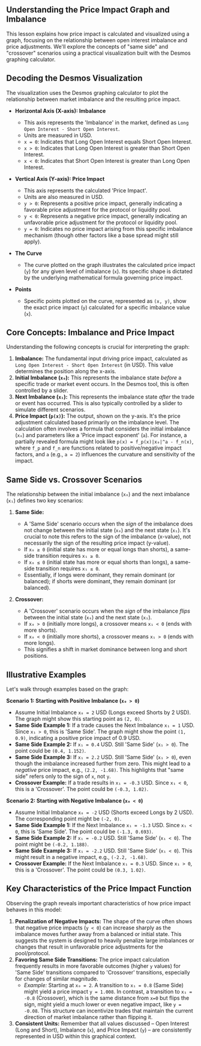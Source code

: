 ## Understanding the Price Impact Graph and Imbalance

This lesson explains how price impact is calculated and visualized using a graph, focusing on the relationship between open interest imbalance and price adjustments. We'll explore the concepts of "same side" and "crossover" scenarios using a practical visualization built with the Desmos graphing calculator.

## Decoding the Desmos Visualization

The visualization uses the Desmos graphing calculator to plot the relationship between market imbalance and the resulting price impact.

*   **Horizontal Axis (X-axis): Imbalance**
    *   This axis represents the 'Imbalance' in the market, defined as `Long Open Interest - Short Open Interest`.
    *   Units are measured in USD.
    *   `x = 0`: Indicates that Long Open Interest equals Short Open Interest.
    *   `x > 0`: Indicates that Long Open Interest is greater than Short Open Interest.
    *   `x < 0`: Indicates that Short Open Interest is greater than Long Open Interest.

*   **Vertical Axis (Y-axis): Price Impact**
    *   This axis represents the calculated 'Price Impact'.
    *   Units are also measured in USD.
    *   `y > 0`: Represents a positive price impact, generally indicating a favorable price adjustment for the protocol or liquidity pool.
    *   `y < 0`: Represents a negative price impact, generally indicating an unfavorable price adjustment for the protocol or liquidity pool.
    *   `y = 0`: Indicates no price impact arising from this specific imbalance mechanism (though other factors like a base spread might still apply).

*   **The Curve**
    *   The curve plotted on the graph illustrates the calculated price impact (`y`) for any given level of imbalance (`x`). Its specific shape is dictated by the underlying mathematical formula governing price impact.

*   **Points**
    *   Specific points plotted on the curve, represented as `(x, y)`, show the exact price impact (`y`) calculated for a specific imbalance value (`x`).

## Core Concepts: Imbalance and Price Impact

Understanding the following concepts is crucial for interpreting the graph:

1.  **Imbalance:** The fundamental input driving price impact, calculated as `Long Open Interest - Short Open Interest` (in USD). This value determines the position along the x-axis.
2.  **Initial Imbalance (`x₀`):** This represents the imbalance state *before* a specific trade or market event occurs. In the Desmos tool, this is often controlled by a slider.
3.  **Next Imbalance (`x₁`):** This represents the imbalance state *after* the trade or event has occurred. This is also typically controlled by a slider to simulate different scenarios.
4.  **Price Impact (`p(x)`):** The output, shown on the y-axis. It's the price adjustment calculated based primarily on the imbalance level. The calculation often involves a formula that considers the initial imbalance (`x₀`) and parameters like a 'Price impact exponent' (`a`). For instance, a partially revealed formula might look like `p(x) = f_p(x)|x₀|^a - f_n(x)`, where `f_p` and `f_n` are functions related to positive/negative impact factors, and `a` (e.g., `a = 2`) influences the curvature and sensitivity of the impact.

## Same Side vs. Crossover Scenarios

The relationship between the initial imbalance (`x₀`) and the next imbalance (`x₁`) defines two key scenarios:

1.  **Same Side:**
    *   A 'Same Side' scenario occurs when the *sign* of the imbalance does not change between the initial state (`x₀`) and the next state (`x₁`). It's crucial to note this refers to the sign of the imbalance (x-value), not necessarily the sign of the resulting price impact (y-value).
    *   If `x₀ ≥ 0` (initial state has more or equal longs than shorts), a same-side transition requires `x₁ ≥ 0`.
    *   If `x₀ ≤ 0` (initial state has more or equal shorts than longs), a same-side transition requires `x₁ ≤ 0`.
    *   Essentially, if longs were dominant, they remain dominant (or balanced); if shorts were dominant, they remain dominant (or balanced).

2.  **Crossover:**
    *   A 'Crossover' scenario occurs when the *sign* of the imbalance *flips* between the initial state (`x₀`) and the next state (`x₁`).
    *   If `x₀ > 0` (initially more longs), a crossover means `x₁ < 0` (ends with more shorts).
    *   If `x₀ < 0` (initially more shorts), a crossover means `x₁ > 0` (ends with more longs).
    *   This signifies a shift in market dominance between long and short positions.

## Illustrative Examples

Let's walk through examples based on the graph:

**Scenario 1: Starting with Positive Imbalance (`x₀ > 0`)**

*   Assume Initial Imbalance `x₀ = 2` USD (Longs exceed Shorts by 2 USD). The graph might show this starting point as `(2, 0)`.
*   **Same Side Example 1:** If a trade causes the Next Imbalance `x₁ = 1` USD. Since `x₁ > 0`, this is 'Same Side'. The graph might show the point `(1, 0.9)`, indicating a positive price impact of 0.9 USD.
*   **Same Side Example 2:** If `x₁ = 0.4` USD. Still 'Same Side' (`x₁ > 0`). The point could be `(0.4, 1.152)`.
*   **Same Side Example 3:** If `x₁ = 2.2` USD. Still 'Same Side' (`x₁ > 0`), even though the imbalance increased further from zero. This might lead to a *negative* price impact, e.g., `(2.2, -1.68)`. This highlights that "same side" refers only to the sign of `x`, not `y`.
*   **Crossover Example:** If a trade results in `x₁ = -0.3` USD. Since `x₁ < 0`, this is a 'Crossover'. The point could be `(-0.3, 1.02)`.

**Scenario 2: Starting with Negative Imbalance (`x₀ < 0`)**

*   Assume Initial Imbalance `x₀ = -2` USD (Shorts exceed Longs by 2 USD). The corresponding point might be `(-2, 0)`.
*   **Same Side Example 1:** If the Next Imbalance `x₁ = -1.3` USD. Since `x₁ < 0`, this is 'Same Side'. The point could be `(-1.3, 0.693)`.
*   **Same Side Example 2:** If `x₁ = -0.2` USD. Still 'Same Side' (`x₁ < 0`). The point might be `(-0.2, 1.188)`.
*   **Same Side Example 3:** If `x₁ = -2.2` USD. Still 'Same Side' (`x₁ < 0`). This might result in a negative impact, e.g., `(-2.2, -1.68)`.
*   **Crossover Example:** If the Next Imbalance `x₁ = 0.3` USD. Since `x₁ > 0`, this is a 'Crossover'. The point could be `(0.3, 1.02)`.

## Key Characteristics of the Price Impact Function

Observing the graph reveals important characteristics of how price impact behaves in this model:

1.  **Penalization of Negative Impacts:** The shape of the curve often shows that negative price impacts (`y < 0`) can increase sharply as the imbalance moves further away from a balanced or initial state. This suggests the system is designed to heavily penalize large imbalances or changes that result in unfavorable price adjustments for the pool/protocol.
2.  **Favoring Same Side Transitions:** The price impact calculation frequently results in more favorable outcomes (higher `y` values) for 'Same Side' transitions compared to 'Crossover' transitions, especially for changes of similar magnitude.
    *   *Example:* Starting at `x₀ = 2`. A transition to `x₁ = 0.8` (Same Side) might yield a price impact `y = 1.008`. In contrast, a transition to `x₁ = -0.8` (Crossover), which is the same distance from `x=0` but flips the sign, might yield a much lower or even negative impact, like `y = -0.08`. This structure can incentivize trades that maintain the current direction of market imbalance rather than flipping it.
3.  **Consistent Units:** Remember that all values discussed – Open Interest (Long and Short), Imbalance (`x`), and Price Impact (`y`) – are consistently represented in USD within this graphical context.
